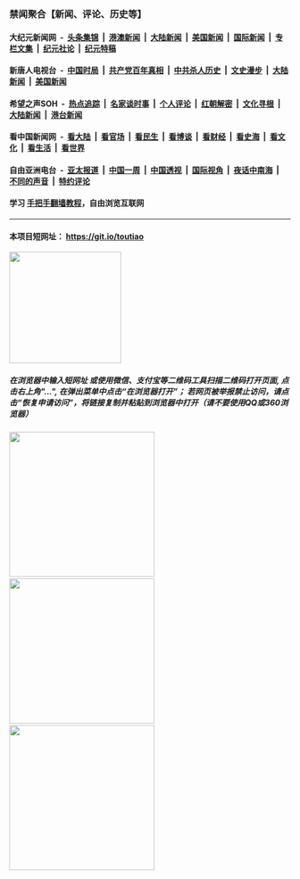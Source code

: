 ### 禁闻聚合【新闻、评论、历史等】

#### 大纪元新闻网 &nbsp;-&nbsp; [头条集锦](indexes/E头条集锦.md?t=02041155) &nbsp;|&nbsp; [港澳新闻](indexes/E港澳新闻.md?t=02041155)  &nbsp;|&nbsp; [大陆新闻](indexes/E大陆新闻.md?t=02041155) &nbsp;|&nbsp; [美国新闻](indexes/E美国新闻.md?t=02041155) &nbsp;|&nbsp; [国际新闻](indexes/E国际新闻.md?t=02041155) &nbsp;|&nbsp; [专栏文集](indexes/E专栏文集.md?t=02041155) &nbsp;|&nbsp; [纪元社论](indexes/E纪元社论.md?t=02041155) &nbsp;|&nbsp; [纪元特稿](indexes/E纪元特稿.md?t=02041155) 

#### 新唐人电视台 &nbsp;-&nbsp; [中国时局](indexes/N中国时局.md?t=02041155) &nbsp;|&nbsp; [共产党百年真相](indexes/N共产党百年真相.md?t=02041155) &nbsp;|&nbsp; [中共杀人历史](indexes/N中共杀人历史.md?t=02041155) &nbsp;|&nbsp; [文史漫步](indexes/N文史漫步.md?t=02041155) &nbsp;|&nbsp; [大陆新闻](indexes/N大陆新闻.md?t=02041155) &nbsp;|&nbsp; [美国新闻](indexes/N美国新闻.md?t=02041155)

#### 希望之声SOH &nbsp;-&nbsp; [热点追踪](indexes/H热点追踪.md?t=02041155) &nbsp;|&nbsp; [名家谈时事](indexes/H名家谈时事.md?t=02041155) &nbsp;|&nbsp; [个人评论](indexes/H个人评论.md?t=02041155)  &nbsp;|&nbsp; [红朝解密](indexes/H红朝解密.md?t=02041155) &nbsp;|&nbsp; [文化寻根](indexes/H文化寻根.md?t=02041155) &nbsp;|&nbsp; [大陆新闻](indexes/H大陆新闻.md?t=02041155) &nbsp;|&nbsp; [港台新闻](indexes/H港台新闻.md?t=02041155)

#### 看中国新闻网 &nbsp;-&nbsp; [看大陆](indexes/S看大陆.md?t=02041155) &nbsp;|&nbsp; [看官场](indexes/S看官场.md?t=02041155) &nbsp;|&nbsp; [看民生](indexes/S看民生.md?t=02041155)  &nbsp;|&nbsp; [看博谈](indexes/S看博谈.md?t=02041155) &nbsp;|&nbsp; [看财经](indexes/S看财经.md?t=02041155) &nbsp;|&nbsp; [看史海](indexes/S看史海.md?t=02041155) &nbsp;|&nbsp; [看文化](indexes/S看文化.md?t=02041155) &nbsp;|&nbsp; [看生活](indexes/S看生活.md?t=02041155) &nbsp;|&nbsp; [看世界](indexes/S看世界.md?t=02041155)

#### 自由亚洲电台 &nbsp;-&nbsp; [亚太报道](indexes/R亚太报道.md?t=02041155) &nbsp;|&nbsp; [中国一周](indexes/R中国一周.md?t=02041155) &nbsp;|&nbsp; [中国透视](indexes/R中国透视.md?t=02041155)  &nbsp;|&nbsp; [国际视角](indexes/R国际视角.md?t=02041155) &nbsp;|&nbsp; [夜话中南海](indexes/R夜话中南海.md?t=02041155) &nbsp;|&nbsp; [不同的声音](indexes/R不同的声音.md?t=02041155) &nbsp;|&nbsp; [特约评论](indexes/R特约评论.md?t=02041155)

#### 学习 [手把手翻墙教程](https://github.com/gfw-breaker/guides/wiki)，自由浏览互联网

----

#### 本项目短网址： https://git.io/toutiao
<img src="https://raw.githubusercontent.com/gfw-breaker/banned-news/master/scripts/img/qr.png" width="200px"/>  

##### 在浏览器中输入短网址 或使用微信、支付宝等二维码工具扫描二维码打开页面, 点击右上角"...", 在弹出菜单中点击“在浏览器打开”； 若网页被举报禁止访问，请点击“恢复申请访问”，将链接复制并粘贴到浏览器中打开（请不要使用QQ或360浏览器）

<img src="https://raw.githubusercontent.com/gfw-breaker/banned-news/master/scripts/img/1.png" width="260px"/> &nbsp; <img src="https://raw.githubusercontent.com/gfw-breaker/banned-news/master/scripts/img/2.png" width="260px"/> &nbsp; <img src="https://raw.githubusercontent.com/gfw-breaker/banned-news/master/scripts/img/3.png" width="260px"/>
